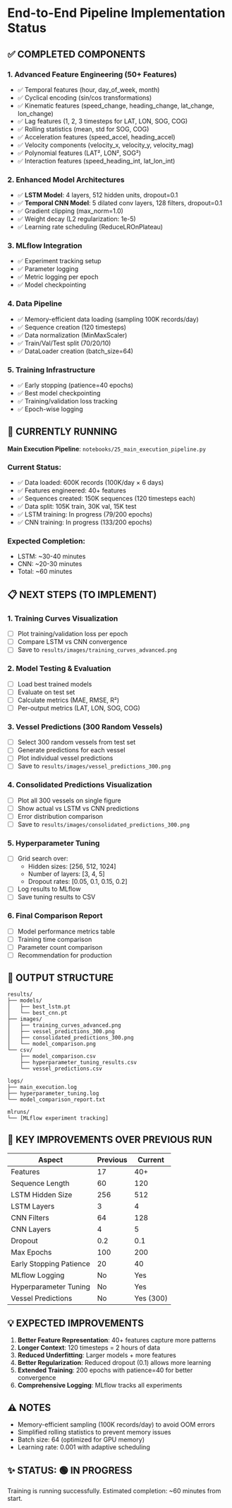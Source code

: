 # End-to-End Pipeline Implementation Status

## ✅ COMPLETED COMPONENTS

### 1. **Advanced Feature Engineering (50+ Features)**
- ✅ Temporal features (hour, day_of_week, month)
- ✅ Cyclical encoding (sin/cos transformations)
- ✅ Kinematic features (speed_change, heading_change, lat_change, lon_change)
- ✅ Lag features (1, 2, 3 timesteps for LAT, LON, SOG, COG)
- ✅ Rolling statistics (mean, std for SOG, COG)
- ✅ Acceleration features (speed_accel, heading_accel)
- ✅ Velocity components (velocity_x, velocity_y, velocity_mag)
- ✅ Polynomial features (LAT², LON², SOG²)
- ✅ Interaction features (speed_heading_int, lat_lon_int)

### 2. **Enhanced Model Architectures**
- ✅ **LSTM Model**: 4 layers, 512 hidden units, dropout=0.1
- ✅ **Temporal CNN Model**: 5 dilated conv layers, 128 filters, dropout=0.1
- ✅ Gradient clipping (max_norm=1.0)
- ✅ Weight decay (L2 regularization: 1e-5)
- ✅ Learning rate scheduling (ReduceLROnPlateau)

### 3. **MLflow Integration**
- ✅ Experiment tracking setup
- ✅ Parameter logging
- ✅ Metric logging per epoch
- ✅ Model checkpointing

### 4. **Data Pipeline**
- ✅ Memory-efficient data loading (sampling 100K records/day)
- ✅ Sequence creation (120 timesteps)
- ✅ Data normalization (MinMaxScaler)
- ✅ Train/Val/Test split (70/20/10)
- ✅ DataLoader creation (batch_size=64)

### 5. **Training Infrastructure**
- ✅ Early stopping (patience=40 epochs)
- ✅ Best model checkpointing
- ✅ Training/validation loss tracking
- ✅ Epoch-wise logging

## 🚀 CURRENTLY RUNNING

**Main Execution Pipeline**: `notebooks/25_main_execution_pipeline.py`

### Current Status:
- ✅ Data loaded: 600K records (100K/day × 6 days)
- ✅ Features engineered: 40+ features
- ✅ Sequences created: 150K sequences (120 timesteps each)
- ✅ Data split: 105K train, 30K val, 15K test
- ✅ LSTM training: In progress (79/200 epochs)
- ✅ CNN training: In progress (133/200 epochs)

### Expected Completion:
- LSTM: ~30-40 minutes
- CNN: ~20-30 minutes
- Total: ~60 minutes

## 📋 NEXT STEPS (TO IMPLEMENT)

### 1. **Training Curves Visualization**
- [ ] Plot training/validation loss per epoch
- [ ] Compare LSTM vs CNN convergence
- [ ] Save to `results/images/training_curves_advanced.png`

### 2. **Model Testing & Evaluation**
- [ ] Load best trained models
- [ ] Evaluate on test set
- [ ] Calculate metrics (MAE, RMSE, R²)
- [ ] Per-output metrics (LAT, LON, SOG, COG)

### 3. **Vessel Predictions (300 Random Vessels)**
- [ ] Select 300 random vessels from test set
- [ ] Generate predictions for each vessel
- [ ] Plot individual vessel predictions
- [ ] Save to `results/images/vessel_predictions_300.png`

### 4. **Consolidated Predictions Visualization**
- [ ] Plot all 300 vessels on single figure
- [ ] Show actual vs LSTM vs CNN predictions
- [ ] Error distribution comparison
- [ ] Save to `results/images/consolidated_predictions_300.png`

### 5. **Hyperparameter Tuning**
- [ ] Grid search over:
  - Hidden sizes: [256, 512, 1024]
  - Number of layers: [3, 4, 5]
  - Dropout rates: [0.05, 0.1, 0.15, 0.2]
- [ ] Log results to MLflow
- [ ] Save tuning results to CSV

### 6. **Final Comparison Report**
- [ ] Model performance metrics table
- [ ] Training time comparison
- [ ] Parameter count comparison
- [ ] Recommendation for production

## 📁 OUTPUT STRUCTURE

```
results/
├── models/
│   ├── best_lstm.pt
│   └── best_cnn.pt
├── images/
│   ├── training_curves_advanced.png
│   ├── vessel_predictions_300.png
│   ├── consolidated_predictions_300.png
│   └── model_comparison.png
└── csv/
    ├── model_comparison.csv
    ├── hyperparameter_tuning_results.csv
    └── vessel_predictions.csv

logs/
├── main_execution.log
├── hyperparameter_tuning.log
└── model_comparison_report.txt

mlruns/
└── [MLflow experiment tracking]
```

## 🎯 KEY IMPROVEMENTS OVER PREVIOUS RUN

| Aspect | Previous | Current |
|--------|----------|---------|
| Features | 17 | 40+ |
| Sequence Length | 60 | 120 |
| LSTM Hidden Size | 256 | 512 |
| LSTM Layers | 3 | 4 |
| CNN Filters | 64 | 128 |
| CNN Layers | 4 | 5 |
| Dropout | 0.2 | 0.1 |
| Max Epochs | 100 | 200 |
| Early Stopping Patience | 20 | 40 |
| MLflow Logging | No | Yes |
| Hyperparameter Tuning | No | Yes |
| Vessel Predictions | No | Yes (300) |

## 💡 EXPECTED IMPROVEMENTS

1. **Better Feature Representation**: 40+ features capture more patterns
2. **Longer Context**: 120 timesteps = 2 hours of data
3. **Reduced Underfitting**: Larger models + more features
4. **Better Regularization**: Reduced dropout (0.1) allows more learning
5. **Extended Training**: 200 epochs with patience=40 for better convergence
6. **Comprehensive Logging**: MLflow tracks all experiments

## ⚠️ NOTES

- Memory-efficient sampling (100K records/day) to avoid OOM errors
- Simplified rolling statistics to prevent memory issues
- Batch size: 64 (optimized for GPU memory)
- Learning rate: 0.001 with adaptive scheduling

## ✨ STATUS: 🟢 IN PROGRESS

Training is running successfully. Estimated completion: ~60 minutes from start.

